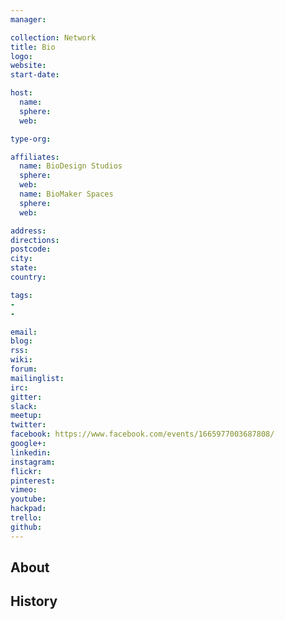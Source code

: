 ```yaml
---
manager:

collection: Network
title: Bio
logo:
website:
start-date:

host:
  name:
  sphere:
  web:

type-org:

affiliates:
  name: BioDesign Studios
  sphere:
  web:
  name: BioMaker Spaces
  sphere:
  web:

address:
directions:
postcode:
city:
state:
country:

tags:
-
-

email:
blog:
rss:
wiki:
forum:
mailinglist:
irc:
gitter:
slack:
meetup:
twitter:
facebook: https://www.facebook.com/events/1665977003687808/
google+:
linkedin:
instagram:
flickr:
pinterest:
vimeo:
youtube:
hackpad:
trello:
github:
---
```


## About

## History
